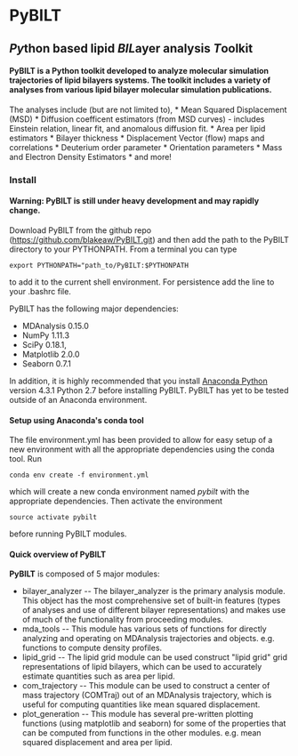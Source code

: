 # PyBILT
## *Py*thon based lipid *BIL*ayer analysis *T*oolkit
#### PyBILT is a Python toolkit developed to analyze molecular simulation trajectories of lipid bilayers systems. The toolkit includes a variety of analyses from various lipid bilayer molecular simulation publications.
The analyses include (but are not limited to),
    * Mean Squared Displacement (MSD)
    * Diffusion coefficent estimators (from MSD curves) - includes Einstein relation, linear fit, and anomalous diffusion fit.
    * Area per lipid estimators
    * Bilayer thickness
    * Displacement Vector (flow) maps and correlations
    * Deuterium order parameter
    * Orientation parameters
    * Mass and Electron Density Estimators
    * and more!
    
### Install

#### Warning: PyBILT is still under heavy development and may rapidly change.

Download PyBILT from the github repo (https://github.com/blakeaw/PyBILT.git)
and then add the path to the PyBILT directory to your PYTHONPATH. From a
terminal you can type
```
export PYTHONPATH="path_to/PyBILT:$PYTHONPATH
```
to add it to the current shell environment. For persistence add the line to your
.bashrc file.

PyBILT has the following major dependencies:
   * MDAnalysis 0.15.0
   * NumPy  1.11.3
   * SciPy 0.18.1,
   * Matplotlib 2.0.0
   * Seaborn 0.7.1


In addition, it is highly recommended that you install
[Anaconda Python](https://www.continuum.io/)
version 4.3.1 Python 2.7 before installing PyBILT. PyBILT
has yet to be tested outside of an Anaconda environment.

#### Setup using Anaconda's conda tool
The file environment.yml has been provided to allow for easy setup of a new
environment with all the appropriate dependencies using the conda tool. Run
```
conda env create -f environment.yml
```
which will create a new conda environment named *pybilt* with the appropriate
dependencies. Then activate the environment
```
source activate pybilt
```
before running PyBILT modules.

#### Quick overview of PyBILT
**PyBILT** is composed of 5 major modules:
  * bilayer_analyzer -- The bilayer_analyzer is the primary analysis module.
                        This object has the most comprehensive set of built-in
                        features (types of analyses and use of different bilayer
                        representations) and makes use of much of the
                        functionality from proceeding modules.  
  * mda_tools -- This module has various sets of functions for directly
                 analyzing and operating on MDAnalysis trajectories and objects.
                 e.g. functions to compute density profiles.
  * lipid_grid -- The lipid grid module can be used construct "lipid grid" grid
                  representations of lipid bilayers, which can be used to
                  accurately estimate quantities such as area per lipid.
  * com_trajectory -- This module can be used to construct a center of mass
                      trajectory (COMTraj) out of an MDAnalysis trajectory,
                      which is useful for computing quantities like mean squared
                      displacement.
  * plot_generation -- This module has several pre-written plotting functions
                       (using matplotlib and seaborn) for some of the properties
                       that can be computed from functions in the other modules.
                       e.g. mean squared displacement and area per lipid.
